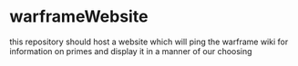 # warframeWebsite
this repository should host a website which will ping the warframe wiki for information on primes and display it in a manner of our choosing
